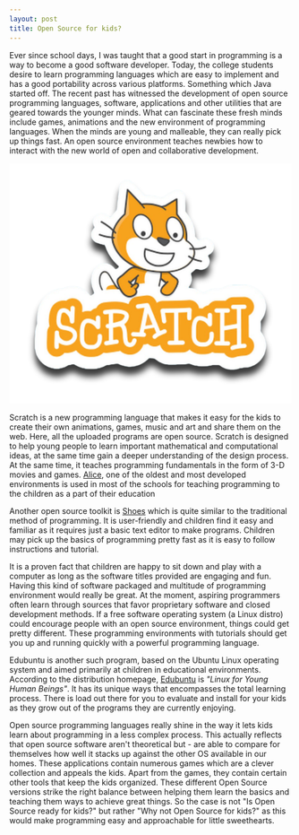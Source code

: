 ```yaml
---
layout: post
title: Open Source for kids?
---
```


Ever since school days, I was taught that a good start in programming is a way to become a good software developer. Today, the college students desire to learn programming languages which are easy to implement and has a good portability across various platforms. Something which Java started off. The recent past has witnessed the development of open source programming languages, software, applications and other utilities that are geared towards the younger minds. What can fascinate these fresh minds include games, animations and the new environment of programming languages. When the minds are young and malleable, they can really pick up things fast. An open source environment teaches newbies how to interact with the new world of open and collaborative development.

<a href="http://scratch.mit.edu/"><img class="small-right" src="/static/2009/scratch-logo.png" alt="Scratch"></a>

Scratch is a new programming language that makes it easy for the kids to create their own animations, games, music and art and share them on the web. Here, all the uploaded programs are open source. Scratch is designed to help young people to learn important mathematical and computational ideas, at the same time gain a deeper understanding of the design process. At the same time, it teaches programming fundamentals in the form of 3-D movies and games. <a href="http://www.alice.org/">Alice</a>, one of the oldest and most developed environments is used in most of the schools for teaching programming to the children as a part of their education

Another open source toolkit is <a href="http://shoooes.net/">Shoes</a> which is quite similar to the traditional method of programming. It is user-friendly and children find it easy and familiar as it requires just a basic text editor to make programs. Children may pick up the basics of programming pretty fast as it is easy to follow instructions and tutorial. 

It is a proven fact that children are happy to sit down and play with a computer as long as the software titles provided are engaging and fun. Having this kind of software packaged and multitude of programming environment would really be great. At the moment, aspiring programmers often learn through sources that favor proprietary software and closed development methods. If a free software operating system (a Linux distro) could encourage people with an open source environment, things could get pretty different. These programming environments with tutorials should get you up and running quickly with a powerful programming language.

Edubuntu is another such program, based on the Ubuntu Linux operating system and aimed primarily at children in educational environments. According to the distribution homepage, <a href="http://www.edubuntu.com/">Edubuntu</a> is <em>"Linux for Young Human Beings"</em>. It has its unique ways that encompasses the total learning process. There is load out there for you to evaluate and install for your kids as they grow out of the programs they are currently enjoying.

Open source programming languages really shine in the way it lets kids learn about programming in a less complex process. This actually reflects that open source software aren't theoretical but - are able to compare for themselves how well it stacks up against the other OS available in our homes. These applications contain numerous games which are a clever collection and appeals the kids. Apart from the games, they contain certain other tools that keep the kids organized. These different Open Source versions strike the right balance between helping them learn the basics and teaching them ways to achieve great things. So the case is not "Is Open Source ready for kids?" but rather "Why not Open Source for kids?" as this would make programming easy and approachable for little sweethearts.
